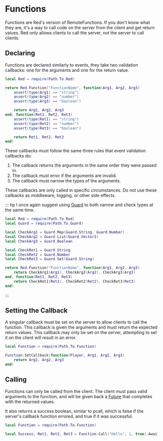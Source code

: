 # Functions

Functions are Red's version of RemoteFunctions. If you don't know what they are, it's a way to call code on the server from the client and get return values. Red only allows clients to call the server, not the server to call clients.

## Declaring

Functions are declared similarly to events, they take two validation callbacks: one for the arguments and one for the return value.

```lua
local Red = require(Path.To.Red)

return Red.Function("FunctionName", function(Arg1, Arg2, Arg3)
	assert(type(Arg1) == "string")
	assert(type(Arg2) == "number")
	assert(type(Arg3) == "boolean")

	return Arg1, Arg2, Arg3
end, function(Ret1, Ret2, Ret3)
	assert(type(Ret1) == "string")
	assert(type(Ret2) == "number")
	assert(type(Ret3) == "boolean")

	return Ret1, Ret2, Ret3
end)
```

These callbacks must follow the same three rules that event validation callbacks do:

1. The callback returns the arguments in the same order they were passed in.
2. The callback must error if the arguments are invalid.
3. The callback must narrow the types of the arguments.

These callbacks are only called in specific circumstances. Do not use these callbacks as middleware, logging, or other side effects.

::: tip
I once again suggest using [Guard](https://util.redblox.dev/guard) to both narrow and check types at the same time.

```lua
local Red = require(Path.To.Red)
local Guard = require(Path.To.Guard)

local CheckArg1 = Guard.Map(Guard.String, Guard.Number)
local CheckArg2 = Guard.List(Guard.Vector3)
local CheckArg3 = Guard.Boolean

local CheckRet1 = Guard.String
local CheckRet2 = Guard.Number
local CheckRet3 = Guard.Set(Guard.String)

return Red.Function("FunctionName", function(Arg1, Arg2, Arg3)
	return CheckArg1(Arg1), CheckArg2(Arg2), CheckArg3(Arg3)
end, function(Ret1, Ret2, Ret3)
	return CheckRet1(Ret1), CheckRet2(Ret2), CheckRet3(Ret3)
end)
```

:::

## Setting the Callback

A singular callback must be set on the server to allow clients to call the function. This callback is given the arguments and must return the expected return values. This callback may only be set on the server, attempting to set it on the client will result in an error.

```lua
local Function = require(Path.To.Function)

Function:SetCallback(function(Player, Arg1, Arg2, Arg3)
	return Arg1, Arg2, Arg3
end)
```

## Calling

Functions can only be called from the client. The client must pass valid arguments to the function, and will be given back a [Future](https://util.redblox.dev/future) that completes with the returned values.

It also returns a success boolean, similar to pcall, which is false if the server's callback function errored, and true if it was successful.

```lua
local Function = require(Path.To.Function)

local Success, Ret1, Ret2, Ret3 = Function:Call("Hello", 1, true):Await()
```
